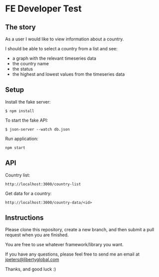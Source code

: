 # FE Developer Test

## The story

As a user I would like to view information about a country.

I should be able to select a country from a list and see:

- a graph with the relevant timeseries data
- the country name
- the status
- the highest and lowest values from the timeseries data

## Setup  

Install the fake server:

`$ npm install`

To start the fake API: 

`$ json-server --watch db.json`

Run application:

`npm start`

## API

Country list:

`http://localhost:3000/country-list`

Get data for a country:

`http://localhost:3000/country-data/<id>`

## Instructions

Please clone this repository, create a new branch, and then submit a pull request when you are finished. 

You are free to use whatever framework/library you want.

If you have any questions, please feel free to send me an email at jpeters@libertyglobal.com

Thanks, and good luck :)

